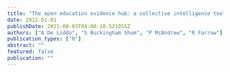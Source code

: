 ```yaml
---
title: "The open education evidence hub: a collective intelligence tool for evidence based policy"
date: 2012-01-01
publishDate: 2021-08-03T04:08:10.521055Z
authors: ["A De Liddo", "S Buckingham Shum", "P McAndrew", "R Farrow"]
publication_types: ["0"]
abstract: ""
featured: false
publication: ""
---
```



